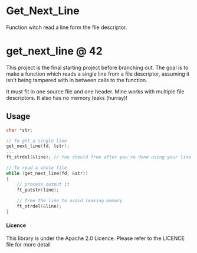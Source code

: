 # Get_Next_Line
Function witch read a line form the file descriptor.


# get_next_line @ 42
This project is the final starting project before branching out. The goal is to
make a function which reads a single line from a file descriptor, assuming it
isn't being tampered with in between calls to the function.

It must fit in one source file and one header. Mine works with multiple file
descriptors. It also has no memory leaks (hurray)!

## Usage
```c
char *str;

// To get a single line
get_next_line(fd, &str);
...
ft_strdel(&line); // You should free after you're done using your line

// To read a whole file
while (get_next_line(fd, &str))
{
	// process output it
	ft_putstr(line);
	
	// free the line to avoid leaking memory
	ft_strdel(&line);
}

```

#### Licence

This library is under the Apache 2.0 Licence.
Please refer to the LICENCE file for more detail
